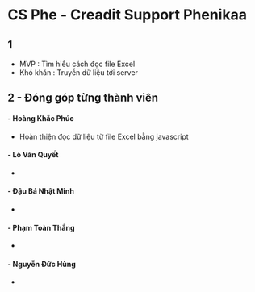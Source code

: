 # CS Phe - Creadit Support Phenikaa

## 1
- MVP : Tìm hiểu cách đọc file Excel
- Khó khăn : Truyền dữ liệu tới server

## 2 - Đóng góp từng thành viên

#### - Hoàng Khắc Phúc
- Hoàn thiện đọc dữ liệu từ file Excel bằng javascript

#### - Lò Văn Quyết
- 

#### - Đậu Bá Nhật Minh
- 

#### - Phạm Toàn Thắng
- 

#### - Nguyễn Đức Hùng
- 



